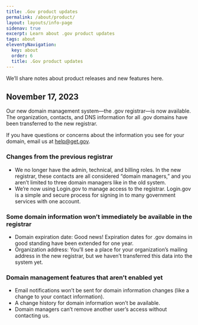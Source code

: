 ```yaml
---
title: .Gov product updates
permalink: /about/product/
layout: layouts/info-page
sidenav: true
excerpt: Learn about .gov product updates
tags: about
eleventyNavigation:
  key: about
  order: 6
  title: .Gov product updates
---  
```


We’ll share notes about product releases and new features here.

## November 17, 2023

Our new domain management system—the .gov registrar—is now available. The organization, contacts, and DNS information for all .gov domains have been transferred to the new registrar. 

If you have questions or concerns about the information you see for your domain, email us at <help@get.gov>.

### Changes from the previous registrar
- We no longer have the admin, technical, and billing roles. In the new registrar, these contacts are all considered “domain managers,” and you aren’t limited to three domain managers like in the old system.
- We’re now using Login.gov to manage access to the registrar. Login.gov is a simple and secure process for signing in to many government services with one account.

### Some domain information won’t immediately be available in the registrar
- Domain expiration date: Good news! Expiration dates for .gov domains in good standing have been extended for one year.
- Organization address: You’ll see a place for your organization’s mailing address in the new registrar, but we haven’t transferred this data into the system yet.

### Domain management features that aren’t enabled yet
- Email notifications won’t be sent for domain information changes (like a change to your contact information).
- A change history for domain information won’t be available.
- Domain managers can’t remove another user’s access without contacting us.
